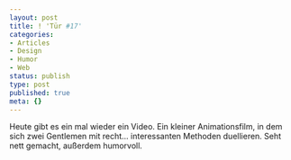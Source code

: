 ```yaml
---
layout: post
title: ! 'Tür #17'
categories:
- Articles
- Design
- Humor
- Web
status: publish
type: post
published: true
meta: {}
---
```

Heute gibt es ein mal wieder ein Video. Ein kleiner Animationsfilm, in dem sich zwei Gentlemen mit recht... interessanten Methoden duellieren. Seht nett gemacht, außerdem humorvoll.<!--more--><object width="425" height="344"><param name="movie" value="http://www.youtube.com/v/E2ylO7GoMMw&hl=en&fs=1"></param><param name="allowFullScreen" value="true"></param><param name="allowscriptaccess" value="always"></param><embed src="http://www.youtube.com/v/E2ylO7GoMMw&hl=en&fs=1" type="application/x-shockwave-flash" allowscriptaccess="always" allowfullscreen="true" width="425" height="344"></embed></object>
